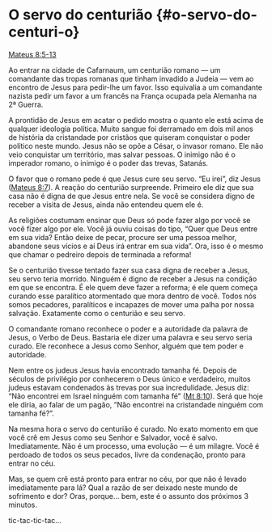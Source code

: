 # O servo do centurião {#o-servo-do-centuri-o}

[Mateus 8:5-13](http://bibliaonline.com.br/acf/mt/8/5-13)

Ao entrar na cidade de Cafarnaum, um centurião romano — um comandante das tropas romanas que tinham invadido a Judeia — vem ao encontro de Jesus para pedir-lhe um favor. Isso equivalia a um comandante nazista pedir um favor a um francês na França ocupada pela Alemanha na 2ª Guerra.

A prontidão de Jesus em acatar o pedido mostra o quanto ele está acima de qualquer ideologia política. Muito sangue foi derramado em dois mil anos de história da cristandade por cristãos que quiseram conquistar o poder político neste mundo. Jesus não se opõe a César, o invasor romano. Ele não veio conquistar um território, mas salvar pessoas. O inimigo não é o imperador romano, o inimigo é o poder das trevas, Satanás.

O favor que o romano pede é que Jesus cure seu servo. “Eu irei”, diz Jesus ([Mateus 8:7](http://bibliaonline.com.br/acf/mt/8/7)). A reação do centurião surpreende. Primeiro ele diz que sua casa não é digna de que Jesus entre nela. Se você se considera digno de receber a visita de Jesus, ainda não entendeu quem ele é.

As religiões costumam ensinar que Deus só pode fazer algo por você se você fizer algo por ele. Você já ouviu coisas do tipo, “Quer que Deus entre em sua vida? Então deixe de pecar, procure ser uma pessoa melhor, abandone seus vícios e aí Deus irá entrar em sua vida”. Ora, isso é o mesmo que chamar o pedreiro depois de terminada a reforma!

Se o centurião tivesse tentado fazer sua casa digna de receber a Jesus, seu servo teria morrido. Ninguém é digno de receber a Jesus na condição em que se encontra. É ele quem deve fazer a reforma; é ele quem começa curando esse paralítico atormentado que mora dentro de você. Todos nós somos pecadores, paralíticos e incapazes de mover uma palha por nossa salvação. Exatamente como o centurião e seu servo.

O comandante romano reconhece o poder e a autoridade da palavra de Jesus, o Verbo de Deus. Bastaria ele dizer uma palavra e seu servo seria curado. Ele reconhece a Jesus como Senhor, alguém que tem poder e autoridade.

Nem entre os judeus Jesus havia encontrado tamanha fé. Depois de séculos de privilégio por conhecerem o Deus único e verdadeiro, muitos judeus estavam condenados às trevas por sua incredulidade. Jesus diz: “Não encontrei em Israel ninguém com tamanha fé” ([Mt 8:10](http://bibliaonline.com.br/acf/mt/8/10)). Será que hoje ele diria, ao falar de um pagão, “Não encontrei na cristandade ninguém com tamanha fé?”.

Na mesma hora o servo do centurião é curado. No exato momento em que você crê em Jesus como seu Senhor e Salvador, você é salvo. Imediatamente. Não é um processo, uma evolução — é um milagre. Você é perdoado de todos os seus pecados, livre da condenação, pronto para entrar no céu.

Mas, se quem crê está pronto para entrar no céu, por que não é levado imediatamente para lá? Qual a razão de ser deixado neste mundo de sofrimento e dor? Oras, porque... bem, este é o assunto dos próximos 3 minutos.

tic-tac-tic-tac...